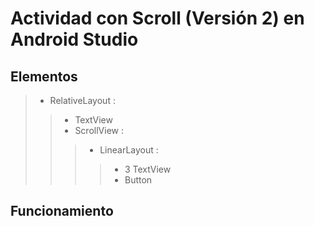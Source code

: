 # Actividad con Scroll (Versión 2) en Android Studio

## Elementos
> - RelativeLayout :
> > - TextView
> > - ScrollView :  
> > > - LinearLayout :
> > > > - 3 TextView
> > > > - Button

## Funcionamiento


      
